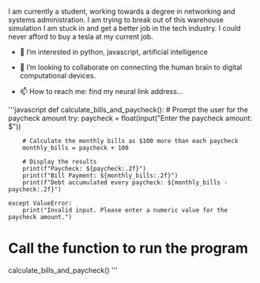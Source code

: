 I am currently a student, working towards a degree in networking and systems administration.
I am trying to break out of this warehouse simulation I am stuck in and get a better job in the tech industry. I could never afford to buy a tesla at my current job.


- 👀 I’m interested in python, javascript, artificial intelligence

- 💞️ I’m looking to collaborate on connecting the human brain to digital computational devices.

- 📫 How to reach me: find my neural link address...
  
'''javascript
def calculate_bills_and_paycheck():
    # Prompt the user for the paycheck amount
    try:
        paycheck = float(input("Enter the paycheck amount: $"))
        
        # Calculate the monthly bills as $100 more than each paycheck
        monthly_bills = paycheck + 100
        
        # Display the results
        print(f"Paycheck: ${paycheck:.2f}")
        print(f"Bill Payment: ${monthly_bills:.2f}")
        print(f"Debt accumulated every paycheck: ${monthly_bills - paycheck:.2f}")
        
    except ValueError:
        print("Invalid input. Please enter a numeric value for the paycheck amount.")

# Call the function to run the program
calculate_bills_and_paycheck()
'''
